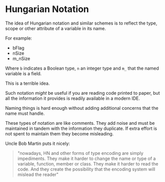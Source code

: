# Hungarian Notation

The idea of Hungarian notation and similar schemes is to reflect the type, scope or other attribute of a variable in its name.

For example:

* bFlag
* nSize
* m_nSize

Where `b` indicates a Boolean type, `n` an integer type and `m_` that the named variable is a field.

This is a terrible idea.

Such notation *might* be useful if you are reading code printed to paper, but all the information it provides is readily available in a modern IDE. 

Naming things is hard enough without adding additional concerns that the name must handle.

These types of notation are like comments. They add noise and must be maintained in tandem with the information they duplicate. If extra effort is not spent to maintain them they become misleading.

Uncle Bob Martin puts it nicely:

> "nowadays, HN and other forms of type encoding are simply impediments. They make it harder to change the name or type of a variable, function, member or class. They make it harder to read the code. And they create the possibility that the encoding system will mislead the reader"
